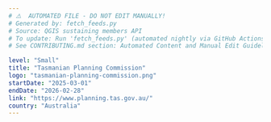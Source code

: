 ```yaml
---
# ⚠️  AUTOMATED FILE - DO NOT EDIT MANUALLY!
# Generated by: fetch_feeds.py
# Source: QGIS sustaining members API
# To update: Run 'fetch_feeds.py' (automated nightly via GitHub Actions)
# See CONTRIBUTING.md section: Automated Content and Manual Edit Guidelines

level: "Small"
title: "Tasmanian Planning Commission"
logo: "tasmanian-planning-commission.png"
startDate: "2025-03-01"
endDate: "2026-02-28"
link: "https://www.planning.tas.gov.au/"
country: "Australia"
---
```

